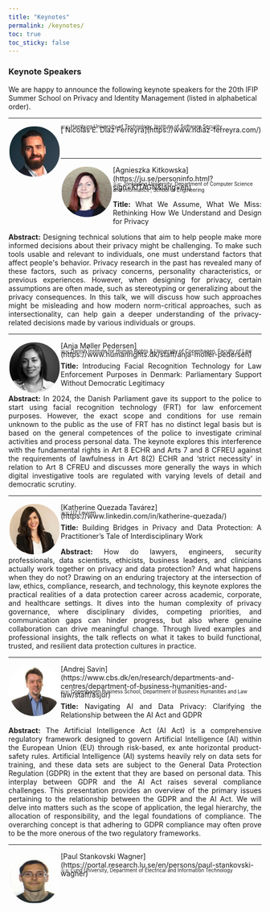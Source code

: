```yaml
---
title: "Keynotes"
permalink: /keynotes/
toc: true
toc_sticky: false
---
```


### Keynote Speakers
We are happy to announce the following keynote speakers for the 20th IFIP Summer School on Privacy and Identity Management (listed in alphabetical order).

<!-- ----------------------------------------------------- -->
<hr id="nicolas">
<img src="../assets/images/keynote_speakers/nicolas_diaz_ferreyra.jpg" alt=" Nicolás E. Díaz Ferreyra" style="float: left; width: 100px; height: 100px; position: relative; border: 2px solid white; -webkit-border-radius: 50px; -moz-border-radius: 50px; border-radius: 50px; overflow:hidden;"/>[ Nicolás E. Díaz Ferreyra](https://www.ndiaz-ferreyra.com/)
<p style="margin-top:-20px; font-size: 70%;">🇩🇪 Hamburg University of Technology, Institute of Software Security</p>
<!-- ----------------------------------------------------- -->
<hr style="margin-top: 1.5cm;" id="agnieszka">
<img src="../assets/images/keynote_speakers/agnieszka_kitkowska.jpg" alt="Agnieszka Kitkowska" style="float: left; width: 100px; height: 100px; position: relative; border: 2px solid white; -webkit-border-radius: 50px; -moz-border-radius: 50px; border-radius: 50px; overflow:hidden;"/>[Agnieszka Kitkowska](https://ju.se/personinfo.html?sign=KITAGN&lang=en)
<p style="margin-top:-20px; font-size: 70%;">🇸🇪 Jönköping University,  Department of Computer Science and Informatics , School of Engineering</p>
<p style="text-align: justify;"><strong>Title:</strong> What We Assume, What We Miss: Rethinking How We Understand and Design for Privacy</p>
<p style="text-align: justify;"><strong>Abstract:</strong> Designing technical solutions that aim to help people make more informed decisions about their privacy might be challenging. To make such tools usable and relevant to individuals, one must understand factors that affect people's behavior. Privacy research in the past has revealed many of these factors, such as privacy concerns, personality characteristics, or previous experiences. However, when designing for privacy, certain assumptions are often made, such as stereotyping or generalizing about the privacy consequences. In this talk, we will discuss how such approaches might be misleading and how modern norm-critical approaches, such as intersectionality, can help gain a deeper understanding of the privacy-related decisions made by various individuals or groups. </p>
<!-- ----------------------------------------------------- -->
<hr id="anja">
<img src="../assets/images/keynote_speakers/anja_moller_pedersen.jpg" alt="Anja Møller Pedersen" style="float: left; width: 100px; height: 100px; position: relative; border: 2px solid white; -webkit-border-radius: 50px; -moz-border-radius: 50px; border-radius: 50px; overflow:hidden;"/>[Anja Møller Pedersen](https://www.humanrights.dk/staff/anja-moller-pedersen)
<p style="margin-top:-20px; font-size: 70%;">🇩🇰 Danish Institute for Human Rights &amp; University of Copenhagen, Faculty of Law</p>
<p style="text-align: justify;"><strong>Title:</strong> Introducing Facial Recognition Technology for Law Enforcement Purposes in Denmark: Parliamentary Support Without Democratic Legitimacy</p>
<p style="text-align: justify;"><strong>Abstract:</strong> In 2024, the Danish Parliament gave its support to the police to start using facial recognition technology (FRT) for law enforcement purposes. However, the exact scope and conditions for use remain unknown to the public as the use of FRT has no distinct legal basis but is based on the general competences of the police to investigate criminal activities and process personal data. The keynote explores this interference with the fundamental rights in Art 8 ECHR and Arts 7 and 8 CFREU against the requirements of lawfulness in Art 8(2) ECHR and ‘strict necessity’ in relation to Art 8 CFREU and discusses more generally the ways in which digital investigative tools are regulated with varying levels of detail and democratic scrutiny. </p>
<!-- ----------------------------------------------------- -->
<hr id="katherine">
<img src="../assets/images/keynote_speakers/katherine_quezada.jpg" alt="Katherine Quezada" style="float: left; width: 100px; height: 100px; position: relative; border: 2px solid white; -webkit-border-radius: 50px; -moz-border-radius: 50px; border-radius: 50px; overflow:hidden;"/>
[Katherine Quezada Tavárez](https://www.linkedin.com/in/katherine-quezada/)
<p style="margin-top:-20px; font-size: 70%;">🇧🇪 UZ Leuven</p>
<p style="text-align: justify;"><strong>Title:</strong> Building Bridges in Privacy and Data Protection: A Practitioner’s Tale of Interdisciplinary Work</p>
<p style="text-align: justify;"><strong>Abstract:</strong> How do lawyers, engineers, security professionals, data scientists, ethicists, business leaders, and clinicians actually work together on privacy and data protection? And what happens when they do not? Drawing on an enduring trajectory at the intersection of law, ethics, compliance, research, and technology, this keynote explores the practical realities of a data protection career across academic, corporate, and healthcare settings. It dives into the human complexity of privacy governance, where disciplinary divides, competing priorities, and communication gaps can hinder progress, but also where genuine collaboration can drive meaningful change. Through lived examples and professional insights, the talk reflects on what it takes to build functional, trusted, and resilient data protection cultures in practice. 
</p>
<!-- ----------------------------------------------------- -->
<hr id="andrej">
<img src="../assets/images/keynote_speakers/andrej_savin.jpg" alt="Andrej Savin" style="float: left; width: 100px; height: 100px; position: relative; border: 2px solid white; -webkit-border-radius: 50px; -moz-border-radius: 50px; border-radius: 50px; overflow:hidden;"/>[Andrej Savin](https://www.cbs.dk/en/research/departments-and-centres/department-of-business-humanities-and-law/staff/asjur)
<p style="margin-top:-20px; font-size: 70%;">🇩🇰 Copenhagen Business School, Department of Business Humanities and Law</p>
<p style="text-align: justify;"><strong>Title:</strong> Navigating AI and Data Privacy: Clarifying the Relationship between the AI Act and GDPR</p>
<p style="text-align: justify;"><strong>Abstract:</strong> The Artificial Intelligence Act (AI Act) is a comprehensive regulatory framework designed to govern Artificial Intelligence (AI) within the European Union (EU) through risk-based, ex ante horizontal product-safety rules. Artificial Intelligence (AI) systems heavily rely on data sets for training, and these data sets are subject to the General Data Protection Regulation (GDPR) in the extent that they are based on personal data. This interplay between GDPR and the AI Act raises several compliance challenges. This presentation provides an overview of the primary issues pertaining to the relationship between the GDPR and the AI Act. We will delve into matters such as the scope of application, the legal hierarchy, the allocation of responsibility, and the legal foundations of compliance. The overarching concept is that adhering to GDPR compliance may often prove to be the more onerous of the two regulatory frameworks. 
</p>
<!-- ----------------------------------------------------- -->
<hr id="paul">
<img src="../assets/images/keynote_speakers/paul_stankovski_wagner.jpg" alt="Paul Stankovski Wagner" style="float: left; width: 100px; height: 100px; position: relative; border: 2px solid white; -webkit-border-radius: 50px; -moz-border-radius: 50px; border-radius: 50px; overflow:hidden;"/>
[Paul Stankovski Wagner](https://portal.research.lu.se/en/persons/paul-stankovski-wagner)
<p style="margin-top:-20px; font-size: 70%;">🇸🇪 Lund University, Department of Electrical and Information Technology</p>
<!-- ----------------------------------------------------- -->

